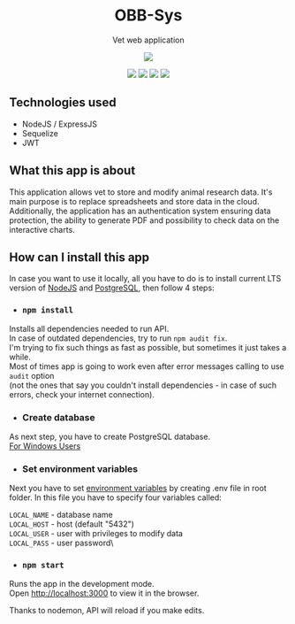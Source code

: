 <h1 align="center">OBB-Sys</h1>
<p align="center">Vet web application</p>
<p align="center">
  <img src="https://github.com/wojciechkubiak/obb-api/blob/master/OBB.png?raw=true"/>
</p>

<p align="center">
  <img src="https://img.shields.io/badge/Made%20by-wojciechkubiak-success"/>
  <img src="https://img.shields.io/badge/ExpressJS-4.17.1-informational"/>
  <img src="https://img.shields.io/badge/Sequelize-5.21.3-informational"/>
  <img src="https://img.shields.io/badge/Babel-7.8.3-informational"/>
</p>


## Technologies used
* NodeJS / ExpressJS
* Sequelize
* JWT

## What this app is about

This application allows vet to store and modify animal research data. It's main purpose is to replace spreadsheets and store data in the cloud. Additionally, the application has an authentication system ensuring data protection, the ability to generate PDF and possibility to check data on the interactive charts.

## How can I install this app

In case you want to use it locally, all you have to do is to install current LTS version of [NodeJS](https://nodejs.org/en/) and [PostgreSQL](https://www.postgresql.org/download/), then follow 4 steps:

* ### `npm install`

Installs all dependencies needed to run API. <br />In case of outdated dependencies, try to run `npm audit fix`. <br />I'm trying to fix such things as fast as possible, but sometimes it just takes a while. 
<br />Most of times app is going to work even after error messages calling to use `audit` option <br />(not the ones that say you couldn't install dependencies - in case of such errors, check your internet connection). 

* ### Create database

As next step, you have to create PostgreSQL database. <br />
[For Windows Users](https://doc.odoo.com/install/windows/postgres)

* ### Set environment variables

Next you have to set [environment variables](https://www.npmjs.com/package/dotenv) by creating .env file in root folder. In this file you have to specify four variables called:

```LOCAL_NAME``` - database name\
```LOCAL_HOST``` - host (default "5432")\
```LOCAL_USER``` - user with privileges to modify data\
```LOCAL_PASS``` - user password\

* ### `npm start`

Runs the app in the development mode.<br />
Open [http://localhost:3000](http://localhost:3000) to view it in the browser.

Thanks to nodemon, API will reload if you make edits.
